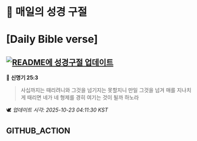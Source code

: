 # 🙏 매일의 성경 구절
# [Daily Bible verse]
## [![README에 성경구절 업데이트](https://github.com/DONGSUKA/first_test/actions/workflows/update-readme-bible.yml/badge.svg)](https://github.com/DONGSUKA/first_test/actions/workflows/update-readme-bible.yml)
<!-- START_BIBLE_VERSE -->
📖 **신명기 25:3**
> 사십까지는 때리려니와 그것을 넘기지는 못할지니 만일 그것을 넘겨 매를 지나치게 때리면 네가 네 형제를 경히 여기는 것이 될까 하노라

🕊️ _업데이트 시각: 2025-10-23 04:11:30 KST_
  <!-- END_BIBLE_VERSE -->
## GITHUB_ACTION
